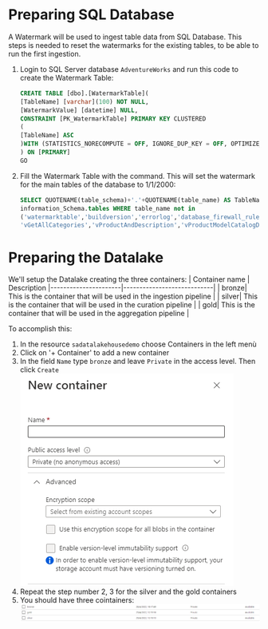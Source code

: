 # Preparing SQL Database
A Watermark will be used to ingest table data from SQL Database. This steps is needed to reset the watermarks for the existing tables, to be able to run the first ingestion.

1. Login to SQL Server database `AdventureWorks` and run this code to create the Watermark Table:
    ```sql
    CREATE TABLE [dbo].[WatermarkTable](
	[TableName] [varchar](100) NOT NULL,
	[WatermarkValue] [datetime] NULL,
    CONSTRAINT [PK_WatermarkTable] PRIMARY KEY CLUSTERED 
    (
	[TableName] ASC
    )WITH (STATISTICS_NORECOMPUTE = OFF, IGNORE_DUP_KEY = OFF, OPTIMIZE_FOR_SEQUENTIAL_KEY = OFF) ON [PRIMARY]
    ) ON [PRIMARY]
    GO
    ```
2. Fill the Watermark Table with the command. This will set the watermark for the main tables of the database to 1/1/2000:

    ```sql
    SELECT QUOTENAME(table_schema)+'.'+QUOTENAME(table_name) AS TableName, '2000-01-01' FROM 
    information_Schema.tables WHERE table_name not in 
    ('watermarktable','buildversion','errorlog','database_firewall_rules','ipv6_database_firewall_rules',
    'vGetAllCategories','vProductAndDescription','vProductModelCatalogDescription')
    ```
    
# Preparing the Datalake
We'll setup the Datalake creating the three containers:
| Container name | Description
|----------------------|----------------------------|
| bronze| This is the container that will be used in the ingestion pipeline               |
| silver| This is the container that will be used in the curation pipeline               |
| gold| This is the container that will be used in the aggregation pipeline               |

To accomplish this:
1. In the resource `sadatalakehousedemo` choose Containers in the left menù
2. Click on '+ Container' to add a new container
3. In the field `Name` type `bronze` and leave `Private` in the access level. Then click `Create`
![Preparing dl](https://github.com/villalaura/sw_datalakehouse_demo/raw/main/media/preparing_datalake_1.PNG)
4. Repeat the step number 2, 3 for the silver and the gold containers
5. You should have three cointainers:
![Preparing dl](https://github.com/villalaura/sw_datalakehouse_demo/raw/main/media/preparing_datalake_2.PNG)